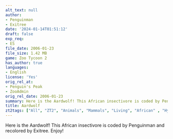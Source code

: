```yaml
---
alt_text: null
author:
- Penguinman
- Exitree
date: '2024-01-14T01:51:12'
draft: false
exp_req:
- ES
file_date: 2006-01-23
file_size: 1.42 MB
game: Zoo Tycoon 2
has_author: true
languages:
- English
license: 'Yes'
orig_rel_at:
- Penguin's Peak
- ZooAdmin
orig_rel_date: 2006-01-23
summary: Here is the Aardwolf! This African insectivore is coded by Penguinman and recolored by Exitree. Enjoy!
title: Aardwolf
zt2tags: ["All", "ZT2", "Animals", "Mammals", "Living", "African" , "Hyaenids"]
---
```

Here is the Aardwolf! This African insectivore is coded by Penguinman and recolored by Exitree. Enjoy!
